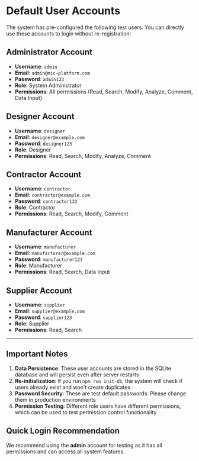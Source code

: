 # Default User Accounts

The system has pre-configured the following test users. You can directly use these accounts to login without re-registration:

## Administrator Account
- **Username**: `admin`
- **Email**: `admin@mic-platform.com`
- **Password**: `admin123`
- **Role**: System Administrator
- **Permissions**: All permissions (Read, Search, Modify, Analyze, Comment, Data Input)

## Designer Account
- **Username**: `designer`
- **Email**: `designer@example.com`
- **Password**: `designer123`
- **Role**: Designer
- **Permissions**: Read, Search, Modify, Analyze, Comment

## Contractor Account
- **Username**: `contractor`
- **Email**: `contractor@example.com`
- **Password**: `contractor123`
- **Role**: Contractor
- **Permissions**: Read, Search, Modify, Comment

## Manufacturer Account
- **Username**: `manufacturer`
- **Email**: `manufacturer@example.com`
- **Password**: `manufacturer123`
- **Role**: Manufacturer
- **Permissions**: Read, Search, Data Input

## Supplier Account
- **Username**: `supplier`
- **Email**: `supplier@example.com`
- **Password**: `supplier123`
- **Role**: Supplier
- **Permissions**: Read, Search

---

## Important Notes

1. **Data Persistence**: These user accounts are stored in the SQLite database and will persist even after server restarts
2. **Re-initialization**: If you run `npm run init-db`, the system will check if users already exist and won't create duplicates
3. **Password Security**: These are test default passwords. Please change them in production environments
4. **Permission Testing**: Different role users have different permissions, which can be used to test permission control functionality

## Quick Login Recommendation

We recommend using the **admin** account for testing as it has all permissions and can access all system features. 